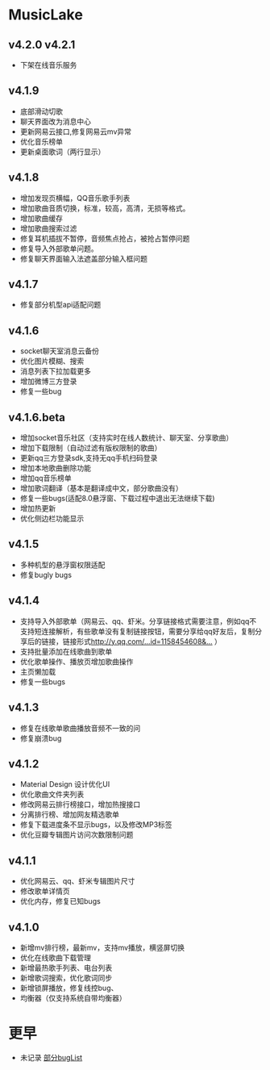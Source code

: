 # MusicLake

## v4.2.0 v4.2.1
- 下架在线音乐服务

## v4.1.9
- 底部滑动切歌
- 聊天界面改为消息中心
- 更新网易云接口,修复网易云mv异常
- 优化音乐榜单
- 更新桌面歌词（两行显示）


## v4.1.8
- 增加发现页横幅，QQ音乐歌手列表
- 增加歌曲音质切换，标准，较高，高清，无损等格式。
- 增加歌曲缓存
- 增加歌曲搜索过滤
- 修复耳机插拔不暂停，音频焦点抢占，被抢占暂停问题
- 修复导入外部歌单问题。
- 修复聊天界面输入法遮盖部分输入框问题

## v4.1.7
- 修复部分机型api适配问题

## v4.1.6
- socket聊天室消息云备份
- 优化图片模糊、搜索
- 消息列表下拉加载更多
- 增加微博三方登录
- 修复一些bug

## v4.1.6.beta
- 增加socket音乐社区（支持实时在线人数统计、聊天室、分享歌曲）
- 增加下载限制（自动过滤有版权限制的歌曲）
- 更新qq三方登录sdk,支持无qq手机扫码登录
- 增加本地歌曲删除功能
- 增加qq音乐榜单
- 增加歌词翻译（基本是翻译成中文，部分歌曲没有）
- 修复一些bugs(适配8.0悬浮窗、下载过程中退出无法继续下载)
- 增加热更新
- 优化侧边栏功能显示

## v4.1.5
- 多种机型的悬浮窗权限适配
- 修复bugly bugs

## v4.1.4
- 支持导入外部歌单（网易云、qq、虾米。分享链接格式需要注意，例如qq不支持短连接解析，有些歌单没有复制链接按钮，需要分享给qq好友后，复制分享后的链接，链接形式<http://y.qq.com/...id=1158454608&...> ）
- 支持批量添加在线歌曲到歌单
- 优化歌单操作、播放页增加歌曲操作
- 主页懒加载
- 修复一些bugs

## v4.1.3
- 修复在线歌单歌曲播放音频不一致的问
- 修复崩溃bug

## v4.1.2
- Material Design 设计优化UI
- 优化歌曲文件夹列表
- 修改网易云排行榜接口，增加热搜接口
- 分离排行榜、增加网友精选歌单
- 修复下载进度条不显示bugs，以及修改MP3标签
- 优化豆瓣专辑图片访问次数限制问题

## v4.1.1
- 优化网易云、qq、虾米专辑图片尺寸
- 修改歌单详情页
- 优化内存，修复已知bugs

## v4.1.0
- 新增mv排行榜，最新mv，支持mv播放，横竖屏切换
- 优化在线歌曲下载管理
- 新增最热歌手列表、电台列表
- 新增歌词搜索，优化歌词同步
- 新增锁屏播放，修复线控bug、
- 均衡器（仅支持系统自带均衡器）
# 更早
- 未记录 [部分bugList](buglist.md)